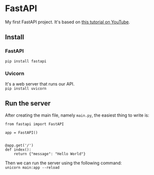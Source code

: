 # FastAPI
My first FastAPI project. It's based on [this tutorial on YouTube](https://www.youtube.com/watch?v=7t2alSnE2-I).
## Install
### FastAPI
`pip install fastapi`
### Uvicorn
It's a web server that runs our API.  
`pip install uvicorn`
## Run the server
After creating the main file, namely `main.py`, the easiest thing to write is:  
```
from fastapi import FastAPI

app = FastAPI()


@app.get('/')
def index():
    return {"message": "Hello World"}
```
Then we can run the server using the following command:  
`unicorn main:app --reload`


